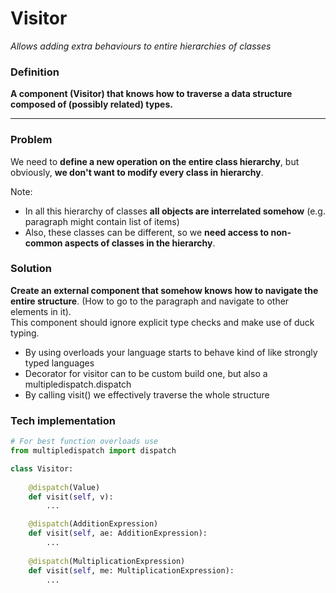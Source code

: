 # Visitor

*Allows adding extra behaviours to entire hierarchies of classes*

### Definition

**A component (Visitor) that knows how to traverse a data structure composed of (possibly related) types.**

----

### Problem

We need to **define a new operation on the entire class hierarchy**, but obviously, **we don't want to modify every
class in hierarchy**.

Note:

* In all this hierarchy of classes **all objects are interrelated somehow** (e.g. paragraph might contain list of items)
* Also, these classes can be different, so we **need access to non-common aspects of classes in the hierarchy**.

### Solution

**Create an external component that somehow knows how to navigate the entire structure**.
(How to go to the paragraph and navigate to other elements in it).  
This component should ignore explicit type checks and make use of duck typing.  

- By using overloads your language starts to behave kind of like strongly typed languages
- Decorator for visitor can to be custom build one, but also a multipledispatch.dispatch
- By calling visit() we effectively traverse the whole structure

### Tech implementation

```python
# For best function overloads use
from multipledispatch import dispatch

class Visitor:
    
    @dispatch(Value)
    def visit(self, v):
        ...

    @dispatch(AdditionExpression)
    def visit(self, ae: AdditionExpression):
        ...
    
    @dispatch(MultiplicationExpression)
    def visit(self, me: MultiplicationExpression):
        ...
```